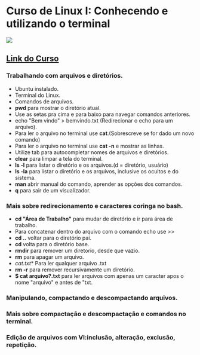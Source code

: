 # Curso de Linux I: Conhecendo e utilizando o terminal
![](https://www.alura.com.br/assets/api/share/curso-linux-ubuntu.png)
## [Link do Curso](https://cursos.alura.com.br/course/linux-ubuntu)

### Trabalhando com arquivos e diretórios.
* Ubuntu instalado.
* Terminal do Linux.
* Comandos de arquivos.
* **pwd** para mostrar o diretório atual.
* Use as setas pra cima e para baixo para navegar comandos anteriores.
* echo "Bem vindo" > bemvindo.txt (Redirecionar o echo para um arquivo).
* Para ler o arquivo no terminal use **cat**.(Sobrescreve se for dado um novo comando)
* Para ler o arquivo no terminal use **cat -n** e mostrar as linhas.
* Utilize tab para autocompletar nomes de arquivos e diretórios.
* **clear** para limpar a tela do terminal.
* **ls -l** para listar o diretório e os arquivos.(d = diretório, usuário)
* **ls -la** para listar o diretório e os arquivos, inclusive os ocultos e do sistema.
* **man** abrir manual do comando, aprender as opções dos comandos.
* **q** para sair de um visualizador.

### Mais sobre redirecionamento e caracteres coringa no bash.
* **cd "Área de Trabalho"** para mudar de diretório e ir para área de trabalho.
* Para concatenar dentro do arquivo com o comando echo use >>
* **cd ..** voltar para o diretório pai.
* **cd** volta para o diretório base.
* **rmdir** para remover um diretorio, desde que vazio.
* **rm** para apagar um arquivo.
* **cat*.txt** Para ler qualquer arquivo .txt
* **rm -r** para remover recursivamente um diretório.
* **$ cat arquivo?.txt** para ler arquivos com apenas um caracter apos o nome "arquivo" e antes de "txt.


### Manipulando, compactando e descompactando arquivos.
### Mais sobre compactação e descompactação e comandos no terminal.

### Edição de arquivos com VI:inclusão, alteração, exclusão, repetição.

